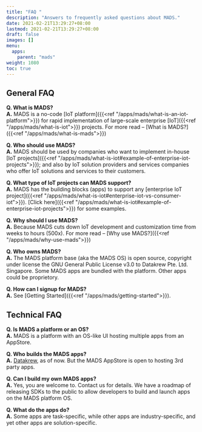 ```yaml
---
title: "FAQ "
description: "Answers to frequently asked questions about MADS."
date: 2021-02-21T13:29:27+08:00
lastmod: 2021-02-21T13:29:27+08:00
draft: false
images: []
menu:
  apps:
    parent: "mads"
weight: 1080
toc: true
---
```


## General FAQ

**Q. What is MADS?**<br>
**A.** MADS is a no-code [IoT platform]({{<ref "/apps/mads/what-is-an-iot-platform">}}) for rapid implementation of large-scale enterprise [IoT]({{<ref "/apps/mads/what-is-iot">}}) projects. For more read – [What is MADS?]({{<ref "/apps/mads/what-is-mads">}})

**Q. Who should use MADS?**<br>
**A.** MADS should be used by companies who want to implement in-house [IoT projects]({{<ref "/apps/mads/what-is-iot#example-of-enterprise-iot-projects">}}); and also by IoT solution providers and services companies who offer IoT solutions and services to their customers.

**Q. What type of IoT projects can MADS support?**<br>
**A.** MADS has the building blocks (apps) to support any [enterprise IoT project]({{<ref "/apps/mads/what-is-iot#enterprise-iot-vs-consumer-iot">}}). [Click here]({{<ref "/apps/mads/what-is-iot#example-of-enterprise-iot-projects">}}) for some examples.

**Q. Why should I use MADS?**<br>
**A.** Because MADS cuts down IoT development and customization time from weeks to hours (500x). For more read – [Why use MADS?]({{<ref "/apps/mads/why-use-mads">}})

**Q. Who owns MADS?**<br>
**A.** The MADS platform base (aka the MADS OS) is open source, copyright under license the GNU General Public License v3.0 to Datakrew Pte. Ltd. Singapore. Some MADS apps are bundled with the platform. Other apps could be proprietory.

**Q. How can I signup for MADS?**<br>
**A.** See [Getting Started]({{<ref "/apps/mads/getting-started">}}).

## Technical FAQ

**Q. Is MADS a platform or an OS?**<br>
**A.** MADS is a platform with an OS-like UI hosting multiple apps from an AppStore.

**Q. Who builds the MADS apps?**<br>
**A.** [Datakrew](https://datakrew.com/), as of now. But the MADS AppStore is open to hosting 3rd party apps.

**Q. Can I build my own MADS apps?**<br>
**A.** Yes, you are welcome to. Contact us for details. We have a roadmap of releasing SDKs to the public to allow developers to build and launch apps on the MADS platform OS.

**Q. What do the apps do?**<br>
**A.** Some apps are task-specific, while other apps are industry-specific, and yet other apps are solution-specific.
